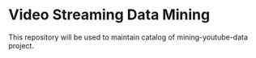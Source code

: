 # Video Streaming Data Mining
This repository will be used to maintain catalog of mining-youtube-data project.
